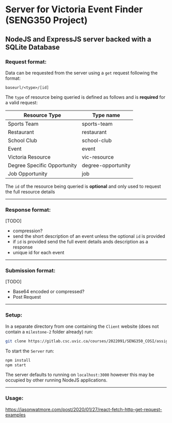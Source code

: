 # Server for Victoria Event Finder (SENG350 Project)

## NodeJS and ExpressJS server backed with a SQLite Database

### Request format:

Data can be requested from the server using a `get` request following the format:

```
baseurl/<type>/[id]
```
The `type` of resource being queried is defined as follows and is **required** for a valid request:

| Resource Type | Type name |
| ------------- | --------- |
| Sports Team   | sports-team |
| Restaurant    | restaurant |
| School Club   | school-club |
| Event         | event     |
| Victoria Resource | vic-resource |
| Degree Specific Opportunity | degree-opportunity |
| Job Opportunity | job     |

The `id` of the resource being queried is **optional** and only used to request the full resource details

---

### Response format:
[TODO]
- compression?
- send the short description of an event unless the optional `id` is provided
- if `id` is provided send the full event details ands description as a response
- unique id for each event
---

### Submission format:
[TODO] 
- Base64 encoded or compressed?
- Post Request
---

### Setup:
In a separate directory from one containing the `Client` website (does not contain a `milestone-2` folder already) run:
```bash
git clone https://gitlab.csc.uvic.ca/courses/2022091/SENG350_COSI/assignments/jkonkin/milestone-2.git -b VicEventServer
```

To start the `Server` run:
```bash
npm install
npm start
```

The server defaults to running on `localhost:3000` however this may be occupied by other running NodeJS applications.

---

### Usage:
https://jasonwatmore.com/post/2020/01/27/react-fetch-http-get-request-examples